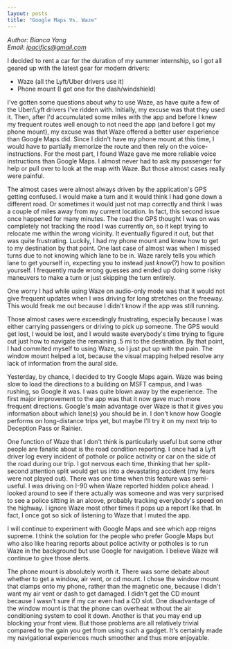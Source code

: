 ```yaml
---
layout: posts
title: "Google Maps Vs. Waze"
---
```

*Author: Bianca Yang*<br>
*Email: <a href="mailto:ipacifics@gmail.com?subject=Hello from the XDRT Blog">ipacifics@gmail.com</a>*<br>

I decided to rent a car for the duration of my summer internship, so I got
all geared up with the latest gear for modern drivers:
* Waze (all the Lyft/Uber drivers use it)
* Phone mount (I got one for the dash/windshield)

I've gotten some questions about why to use Waze, as have quite a few of the
Uber/Lyft drivers I've ridden with. Initially, my excuse was that they used it.
Then, after I'd accumulated some miles with the app and before I knew my
frequent routes well enough to not need the app (and before I got my phone
mount), my excuse was that Waze offered a better user experience than Google
Maps did. Since I didn't have my phone mount at this time, I would have to
partially memorize the route and then rely on the voice-instructions. For the
most part, I found Waze gave me more reliable voice instructions than Google
Maps. I almost never had to ask my passenger for help or pull over to look
at the map with Waze. But those almost cases really were painful.

The almost cases were almost always driven by the application's GPS getting
confused. I would make a turn and it would think I had
gone down a different road. Or sometimes it would just not map correctly and
think I was a couple of miles away from my current location. In fact, this
second issue once happened for many minutes. The road the GPS thought I was on
was completely not tracking the road I was currently on, so it kept trying to
relocate me within the wrong vicinity. It eventually figured it out, but that
was quite frustrating. Luckily, I had my phone mount and knew how to get to
my destination by that point. One last case of almost was when I missed
turns due to not knowing which lane to be in. Waze rarely tells you which lane
to get yourself in, expecting you to instead just *know*(?) how to position
yourself. I frequently made wrong guesses and ended up doing some risky
maneuvers to make a turn or just skipping the turn entirely.

One worry I had while using Waze on audio-only mode was that it would
not give frequent updates when I was driving for long stretches on the
freeway. This would freak me out because I didn't know if the app was still
running.

Those almost cases were exceedingly frustrating, especially because I was
either carrying passengers or driving to pick up someone. The GPS would get
lost, I would be lost, and I would waste everybody's time trying to figure out
just how to navigate the remaining .5 mi to the destination. By that point, I
had commited myself to using Waze, so I just put up with the pain. The window
mount helped a lot, because the visual mapping helped resolve any lack of
information from the aural side.

Yesterday, by chance, I decided to try Google Maps again. Waze was being slow
to load the directions to a building on MSFT campus, and I was rushing, so
Google it was. I was quite blown away by the experience. The first major
improvement to the app was that it now gave much more frequent directions.
Google's main advantage over Waze is that it gives you information about which
lane(s) you should be in. I don't know how Google performs on long-distance
trips yet, but maybe I'll try it on my next trip to Deception Pass or
Rainier.

One function of Waze that I don't think is particularly useful but some other
people are fanatic about is the road condition reporting. I once had a Lyft
driver log every incident of pothole or police activity or car on the side
of the road during our trip. I got nervous each time, thinking that her
split-second attention split would get us into a devastating accident (my
fears were not played out). There was one time when this feature was
semi-useful. I was driving on I-90 when Waze reported hidden police ahead. I
looked around to see if there actually was someone and was very surprised to
see a police sitting in an alcove, probably tracking everybody's speed on the
highway. I ignore Waze most other times it pops up a report like that. In
fact, I once got so sick of listening to Waze that I muted the app.

I will continue to experiment with Google Maps and see which app reigns
supreme. I think the solution for the people who prefer Google Maps but who
also like hearing reports about police activity or potholes is to run Waze
in the background but use Google for navigation. I believe Waze will continue
to give those alerts.

The phone mount is absolutely worth it. There was some debate about whether
to get a window, air vent, or cd mount. I chose the window mount that clamps
onto my phone, rather than the magnetic one, because I didn't want my air
vent or dash to get damaged. I didn't get the CD mount because I wasn't sure
if my car even had a CD slot. One disadvantage of the window mount is that
the phone can overheat without the air conditioning system to cool it down.
Another is that you may end up blocking your front view. But those problems
are all relatively trivial compared to the gain you get from using such a
gadget. It's certainly made my navigational experiences much smoother and
thus more enjoyable.
